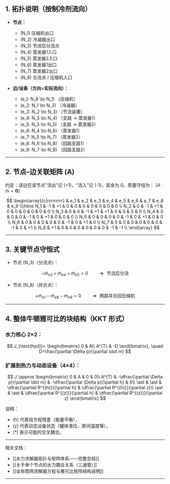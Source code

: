 

## 1. 拓扑说明（按制冷剂流向）

- **节点：**
  - \(N_1\) 压缩机出口
  - \(N_2\) 冷凝器出口
  - \(N_3\) 节流后分流点
  - \(N_4\) 蒸发器1入口
  - \(N_5\) 蒸发器2入口
  - \(N_6\) 蒸发器1出口
  - \(N_7\) 蒸发器2出口
  - \(N_8\) 合流点 / 压缩机入口

- **边/设备（方向=实际流向）：**
  - \(e_1: N_8 \to N_1\) （压缩机）
  - \(e_2: N_1 \to N_2\) （冷凝器）
  - \(e_3: N_2 \to N_3\) （节流装置）
  - \(e_4: N_3 \to N_4\) （支路 → 蒸发器1）
  - \(e_5: N_3 \to N_5\) （支路 → 蒸发器2）
  - \(e_6: N_4 \to N_6\) （蒸发器1）
  - \(e_7: N_5 \to N_7\) （蒸发器2）
  - \(e_8: N_6 \to N_8\) （回路支路1）
  - \(e_9: N_7 \to N_8\) （回路支路2）

---

## 2. 节点–边关联矩阵 \(A\)

约定：该边在该节点“流出”记 \(+1\)，“流入”记 \(-1\)，其余为 0。质量守恒为：
\[$A \cdot \dot m = \mathbf{0}$\]

$$
\begin{array}{c|rrrrrrrrr}
 & e_1 & e_2 & e_3 & e_4 & e_5 & e_6 & e_7 & e_8 & e_9 \\\hline
N_1 & -1 & +1 &  0 &  0 &  0 &  0 &  0 &  0 &  0 \\
N_2 &  0 & -1 & +1 &  0 &  0 &  0 &  0 &  0 &  0 \\
N_3 &  0 &  0 & -1 & +1 & +1 &  0 &  0 &  0 &  0 \\
N_4 &  0 &  0 &  0 & -1 &  0 & +1 &  0 &  0 &  0 \\
N_5 &  0 &  0 &  0 &  0 & -1 &  0 & +1 &  0 &  0 \\
N_6 &  0 &  0 &  0 &  0 &  0 & -1 &  0 & +1 &  0 \\
N_7 &  0 &  0 &  0 &  0 &  0 &  0 & -1 &  0 & +1 \\
N_8 & +1 &  0 &  0 &  0 &  0 &  0 &  0 & -1 & -1 \\
\end{array}
$$

---

## 3. 关键节点守恒式

- 节点 \(N_3\)（分流点）：

$$
-\dot m_{e3} + \dot m_{e4} + \dot m_{e5} = 0 
\qquad \Rightarrow \text{ 节流后分流}
$$
 
- 节点 \(N_8\)（并合点）：

$$
+\dot m_{e1} - \dot m_{e8} - \dot m_{e9} = 0
\qquad \Rightarrow \text{ 两路并合回压缩机}
$$

---

## 4. 整体牛顿雅可比的块结构（KKT 形式）

### 水力核心 2×2：
$$
J_{\text{hyd}}=
\begin{bmatrix}
0 & A\\
A^{T} & -D
\end{bmatrix},
\quad
D=\frac{\partial \Delta p}{\partial \dot m}
$$

### 扩展到热力与动态设备（4×4）：
$$
J \approx
\begin{bmatrix}
0 & A & 0 & 0\\
A^{T} & -\dfrac{\partial \Delta p}{\partial \dot m} & -\dfrac{\partial \Delta p}{\partial h} & 0\\
\ast & \ast & \dfrac{\partial R^{(h)}}{\partial h} & \dfrac{\partial R^{(h)}}{\partial z}\\
\ast & \ast & \dfrac{\partial R^{(z)}}{\partial h} & \dfrac{\partial R^{(z)}}{\partial z}
\end{bmatrix}
$$

说明：  
- \(h\) 代表焓方程残差（能量平衡），  
- \(z\) 代表动态设备状态（罐体液位、房间温度等），  
- \(*) 表示可能的交叉耦合。

---
相关文档：
- [[水力求解器拓扑与矩阵体系——完整总结]]
- [[关于单个节点的水力耦合关系（三通管）]]
- [[全局管网求解器方程与雅可比矩阵结构说明]]
---
